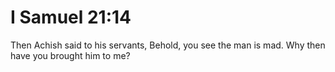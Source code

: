 # I Samuel 21:14

Then Achish said to his servants, Behold, you see the man is mad. Why then have you brought him to me?
